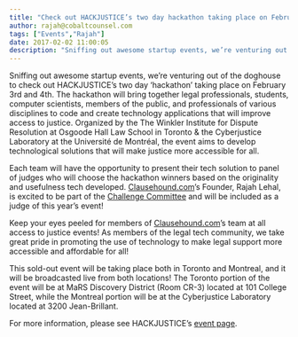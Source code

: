 ```yaml
---
title: "Check out HACKJUSTICE’s two day hackathon taking place on February 3rd and 4th"
author: rajah@cobaltcounsel.com
tags: ["Events","Rajah"]
date: 2017-02-02 11:00:05
description: "Sniffing out awesome startup events, we’re venturing out of the doghouse to check out HACKJUSTICE’s two day ‘hackathon’ taking place on February 3rd and 4th. The hackathon will bring together legal professionals, students, computer scientists, members of the public, and professionals of various disciplines to code and create technology applications that will improve access to justice."
---
```




 

Sniffing out awesome startup events, we’re venturing out of the doghouse to check out HACKJUSTICE’s two day ‘hackathon’ taking place on February 3rd and 4th. The hackathon will bring together legal professionals, students, computer scientists, members of the public, and professionals of various disciplines to code and create technology applications that will improve access to justice. Organized by the The Winkler Institute for Dispute Resolution at Osgoode Hall Law School in Toronto & the Cyberjustice Laboratory at the Université de Montréal, the event aims to develop technological solutions that will make justice more accessible for all.

 

 

Each team will have the opportunity to present their tech solution to panel of judges who will choose the hackathon winners based on the originality and usefulness tech developed. [Clausehound.com](https://www.clausehound.com/documents/)’s Founder, Rajah Lehal, is excited to be part of the [Challenge Committee](http://www.hackjustice.ca/challenges-2/challenge-committee/) and will be included as a judge of this year’s event! 

 



 

Keep your eyes peeled for members of [Clausehound.com](https://www.clausehound.com/documents/)’s team at all access to justice events! As members of the legal tech community, we take great pride in promoting the use of technology to make legal support more accessible and affordable for all! 

 

This sold-out event will be taking place both in Toronto and Montreal, and it will be broadcasted live from both locations! The Toronto portion of the event will be at MaRS Discovery District (Room CR-3) located at 101 College Street, while the Montreal portion will be at the Cyberjustice Laboratory located at 3200 Jean-Brillant.

 

For more information, please see HACKJUSTICE’s [event page](http://www.hackjustice.ca/).
